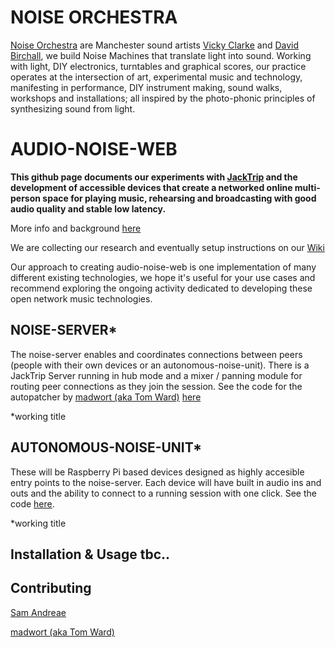 # NOISE ORCHESTRA

[Noise Orchestra](https://noiseorchestra.org/) are Manchester sound artists [Vicky Clarke](https://vickyclarke.org/about/) and [David Birchall](https://davidmbirchall.com/), we build Noise Machines that translate light into sound.  Working with light, DIY electronics, turntables and graphical scores, our practice operates at the intersection of art, experimental music and technology, manifesting in performance, DIY instrument making, sound walks, workshops and installations; all inspired by the photo-phonic principles of synthesizing sound from light.

# AUDIO-NOISE-WEB

**This github page documents our experiments with [JackTrip](https://github.com/jacktrip/jacktrip) and the development of accessible devices that create a networked online multi-person space for playing music, rehearsing and broadcasting with good audio quality and stable low latency.**

More info and background [here](https://noiseorchestra.org/2020/06/22/announcing-rd-project-for-playing-music-online-together/)

We are collecting our research and eventually setup instructions on our [Wiki](https://github.com/noiseorchestra/noise-audio-web/wiki)

Our approach to creating audio-noise-web is one implementation of many different existing technologies, we hope it's useful for your use cases and recommend exploring the ongoing activity dedicated to developing these open network music technologies.

## NOISE-SERVER*

The noise-server enables and coordinates connections between peers (people with their own devices or an autonomous-noise-unit). There is a  JackTrip Server running in hub mode and a mixer / panning module for routing peer connections as they join the session. See the code for the autopatcher by [madwort (aka Tom Ward)](https://github.com/madwort) [here](https://github.com/noiseorchestra/jacktrip_pypatcher)

\*working title

## AUTONOMOUS-NOISE-UNIT*

These will be Raspberry Pi based devices designed as highly accesible entry points to the noise-server. Each device will have built in audio ins and outs and the ability to connect to a running session with one click. See the code [here](https://github.com/noiseorchestra/autonomous-noise-unit).

\*working title

## Installation & Usage tbc..

## Contributing
[Sam Andreae](https://www.samandreae.com)

[madwort (aka Tom Ward)](https://github.com/madwort)
